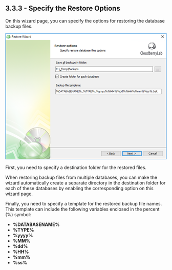 ## 3.3.3 - Specify the Restore Options

On this wizard page, you can specify the options for restoring the database backup files.

![](/assets/restore-sql-db-backup-options.png)

First, you need to specify a destination folder for the restored files.

When restoring backup files from multiple databases, you can make the wizard automatically create a separate directory in the destination folder for each of these databases by enabling the corresponding option on this wizard page.

Finally, you need to specify a template for the restored backup file names. This template can include the following variables enclosed in the percent \(%\) symbol:

* **%DATABASENAME%**
* **%TYPE%**
* **%yyyy%**
* **%MM%**
* **%dd%**
* **%HH%**
* **%mm%**
* **%ss%**



